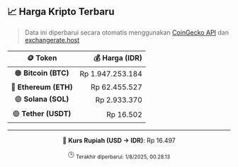 

<!-- HARGA_KRIPTO -->
## 📈 Harga Kripto Terbaru

> Data ini diperbarui secara otomatis menggunakan [CoinGecko API](https://www.coingecko.com/) dan [exchangerate.host](https://exchangerate.host/)

<div align="center">

| 🪙 Token | 💰 Harga (IDR) |
|:------:|---------------:|
| 🟠 **Bitcoin (BTC)**   | Rp 1.947.253.184 |
| 🔵 **Ethereum (ETH)**  | Rp 62.455.527 |
| 🟣 **Solana (SOL)**    | Rp 2.933.370 |
| 🟢 **Tether (USDT)**   | Rp 16.502 |

---

💱 **Kurs Rupiah (USD → IDR)**: Rp 16.497

🕒 <sub>Terakhir diperbarui: 1/8/2025, 00.28.13</sub>

</div>
<!-- /HARGA_KRIPTO -->